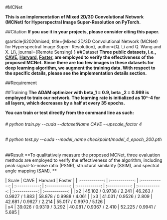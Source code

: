#MCNet

**This is an implementation of  Mixed  2D/3D Convolutional Network (MCNet) for Hyperspectral Image Super-Resolution on PyTorch.**

##Citation
**If you use it in your projects, please consider citing this paper.**

 @article{li2020mixed,
    title={Mixed  2D/3D Convolutional Network (MCNet) for Hyperspectral Image Super-     Resolution},
    author={Q. Li  and Q. Wang and X. Li},
    journal={Remote Sensing}
  }
##Dataset
**Three public datasets, i.e., [CAVE](https://www1.cs.columbia.edu/CAVE/databases/multispectral/ "CAVE"), [Harvard](http://vision.seas.harvard.edu/hyperspec/explore.html "Harvard"), [Foster](https://personalpages.manchester.ac.uk/staff/d.h.foster/Local\_Illumination\_HSIs/Local\_Illumination\_HSIs\_2015.html "Foster"), are employed to verify the effectiveness of the  proposed MCNet. Since there are too few images in these datasets for deep learning algorithm, we augment the training data. With respect to the specific details, please see the implementation details section.**

##Requirement

##Training
**The ADAM optimizer with beta_1 = 0.9, beta _2 = 0.999 is employed to train our network.  The learning rate is initialized as 10^-4 for all layers, which decreases by a half at every 35 epochs.**

**You can train or test directly from the command line as such:**
###### # python train.py --cuda --datasetName CAVE  --upscale_factor 4
###### # python test.py --cuda --model_name checkpoint/model_4_epoch_200.pth

##Result
**To qualitatively measure the proposed MCNet, three evaluation methods are employed to verify the effectiveness of the algorithm, including  peak signal-to-noise ratio (PSNR), structural similarity (SSIM), and spectral angle mapping (SAM). **

| Scale  |  CAVE |  Harvard |  Foster |
| :------------: | :------------: | :------------: | :------------: | :------------: | :------------: | :------------: | :------------: | :------------: | :------------: |
|  x2 |  45.102 / 0.9738 / 2.241 | 46.263 / 0.9827 / 1.883  | 58.878 / 0.9988 / 4.061 | 
|  x3 |  41.031 / 0.9526 / 2.809  |  42.681 / 0.9627 / 2.214 | 55.017 / 0.9970 / 5.126  |   
|  x4 | 39.026 / 0.9319 / 3.292 |  40.081 / 0.9367 / 2.410 | 52.225 / 0.9941 / 5.685  | 
